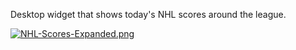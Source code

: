 Desktop widget that shows today's NHL scores around the league.

[![NHL-Scores-Expanded.png](https://i.postimg.cc/QCVkY29y/NHL-Scores-Expanded.png)](https://postimg.cc/hQWdf30L)
